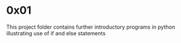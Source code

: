 # 0x01

This project folder contains further introductory programs in python illustrating use of if and else statements
